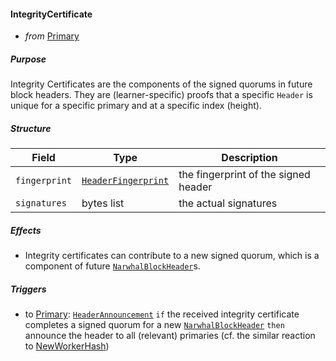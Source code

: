 #### IntegrityCertificate

- _from_ [Primary](../primary.md)

##### Purpose

<!-- --8<-- [start:blurb] -->
Integrity Certificates are the components of the signed quorums in future block headers.
They are (learner-specific) proofs that a specific `Header` is unique for a specific primary and at a specific index (height).
<!-- --8<-- [end:blurb] -->

##### Structure

| Field         | Type                                      | Description                          |
|---------------|-------------------------------------------|--------------------------------------|
| `fingerprint` | [`HeaderFingerprint`](#HeaderFingerprint) | the fingerprint of the signed header |
| `signatures`  | bytes list                                | the actual signatures                |


##### Effects

- Integrity certificates can contribute to a new signed quorum,
  which is a component of future [`NarwhalBlockHeader`](../../types/allofthem.md#narwhalblockheader)s.

##### Triggers

- to [Primary](../primary.md): [`HeaderAnnouncement`](./header-announcement.md)
  `if` the received integrity certificate completes a signed quorum for a new [`NarwhalBlockHeader`](../../types/allofthem.md#narwhalblockheader)
  `then` announce the header to all (relevant) primaries (cf. the similar reaction to [NewWorkerHash](./new-worker-hash.md))
